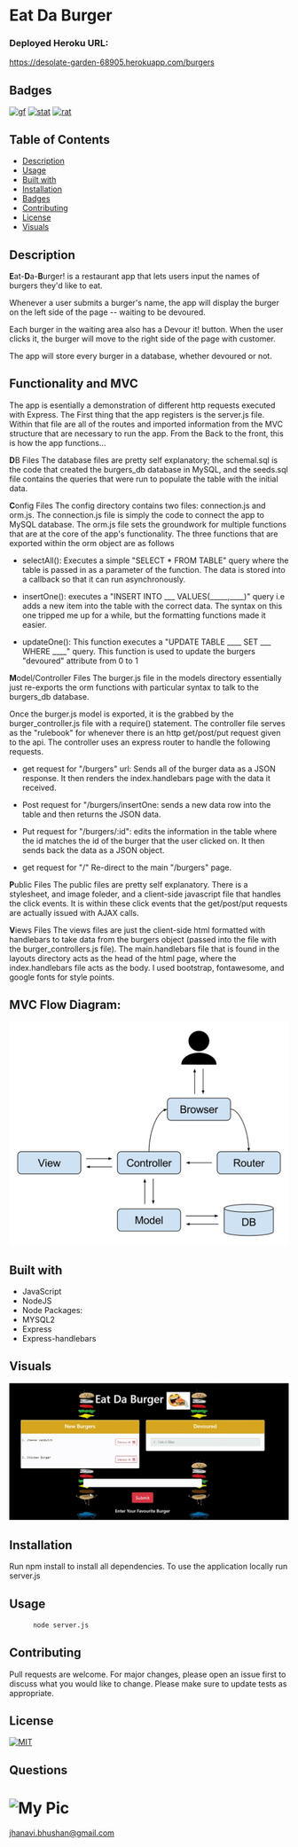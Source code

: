# Eat Da Burger

### Deployed Heroku URL:
https://desolate-garden-68905.herokuapp.com/burgers


## Badges
[![gf](https://img.shields.io/github/followers/sujatha-m?style=social)](https://img.shields.io/github/followers/sujatha-m?style=social)
[![stat](https://img.shields.io/website?url=https%3A%2F%2Fsujatha-m.github.io%2FWeather-Dashboard%2FDevelop%2F)](https://img.shields.io/website?url=https%3A%2F%2Fsujatha-m.github.io%2FWeather-Dashboard%2FDevelop%2F)
[![rat](https://img.shields.io/redmine/plugin/stars/redmine_xlsx_format_issue_exporter?color=purple)](https://img.shields.io/redmine/plugin/stars/redmine_xlsx_format_issue_exporter?color=purple)

## Table of Contents
   * [Description](#description)
   * [Usage](#usage)
   * [Built with](#built-with)
   * [Installation](#installation)
   * [Badges](#badges)
   * [Contributing](#contributing)
   * [License](#license)
   * [Visuals](#visuals)

## Description
**E**at-**D**a-**B**urger! is a restaurant app that lets users input the names of burgers they'd like to eat.

Whenever a user submits a burger's name, the app will display the burger on the left side of the page -- waiting to be devoured.

Each burger in the waiting area also has a Devour it! button. When the user clicks it, the burger will move to the right side of the page with customer.

The app will store every burger in a database, whether devoured or not.

## Functionality and MVC
The app is esentially a demonstration of different http requests executed with Express. The First thing that the app registers is the server.js file. Within that file are all of the routes and imported information from the MVC structure that are necessary to run the app. From the Back to the front, this is how the app functions...

**D**B Files
The database files are pretty self explanatory; the schemal.sql is the code that created the burgers_db database in MySQL, and the seeds.sql file contains the queries that were run to populate the table with the initial data.

**C**onfig Files
The config directory contains two files: connection.js and orm.js. The connection.js file is simply the code to connect the app to MySQL database. The orm.js file sets the groundwork for multiple functions that are at the core of the app's functionality. The three functions that are exported within the orm object are as follows

* selectAll(): Executes a simple "SELECT * FROM TABLE" query where the table is passed in as a parameter of the function. The data is stored into a callback so that it can run asynchronously.

* insertOne(): executes a "INSERT INTO ___ VALUES(_____,____)" query i.e adds a new item into the table with the correct data. The syntax on this one tripped me up for a while, but the formatting functions made it easier.

* updateOne(): This function executes a "UPDATE TABLE ____ SET ___ WHERE ____" query. This function is used to update the burgers "devoured" attribute from 0 to 1

**M**odel/Controller Files
The burger.js file in the models directory essentially just re-exports the orm functions with particular syntax to talk to the burgers_db database.

Once the burger.js model is exported, it is the grabbed by the burger_controller.js file with a require() statement. The controller file serves as the "rulebook" for whenever there is an http get/post/put request given to the api. The controller uses an express router to handle the following requests.

* get request for "/burgers" url: Sends all of the burger data as a JSON response. It then renders the index.handlebars page with the data it received.

* Post request for "/burgers/insertOne: sends a new data row into the table and then returns the JSON data.

* Put request for "/burgers/:id": edits the information in the table where the id matches the id of the burger that the user clicked on. It then sends back the data as a JSON object.

* get request for "/" Re-direct to the main "/burgers" page.

**P**ublic Files
The public files are pretty self explanatory. There is a stylesheet, and image foleder, and a client-side javascript file that handles the click events. It is within these click events that the get/post/put requests are actually issued with AJAX calls.

**V**iews Files
The views files are just the client-side html formatted with handlebars to take data from the burgers object (passed into the file with the burger_controllers.js file). The main.handlebars file that is found in the layouts directory acts as the head of the html page, where the index.handlebars file acts as the body. I used bootstrap, fontawesome, and google fonts for style points.

## MVC Flow Diagram:

![](Demo/Mvcpattern.png)

## Built with
* JavaScript
* NodeJS
* Node Packages:
* MYSQL2
* Express
* Express-handlebars

## Visuals

![](Demo/BurgerApp.gif)

## Installation 
Run npm install to install all dependencies. To use the application locally run server.js

## Usage
```sh
      node server.js  
```

## Contributing
Pull requests are welcome. For major changes, please open an issue first to discuss what you would like to change.
Please make sure to update tests as appropriate.


## License 
[![MIT](https://img.shields.io/npm/l/isc?color=Blue&style=plastic)](https://img.shields.io/npm/l/isc?color=Blue&style=plastic)

## Questions
# ![My Pic](https://avatars0.githubusercontent.com/u/59231894?v=4)

jhanavi.bhushan@gmail.com









